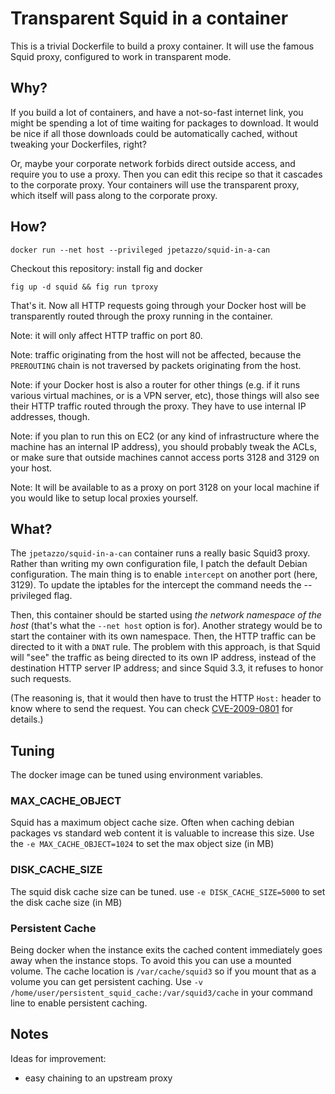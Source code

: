 # Transparent Squid in a container

This is a trivial Dockerfile to build a proxy container.
It will use the famous Squid proxy, configured to work in transparent mode.


## Why?

If you build a lot of containers, and have a not-so-fast internet link,
you might be spending a lot of time waiting for packages to download.
It would be nice if all those downloads could be automatically cached,
without tweaking your Dockerfiles, right?

Or, maybe your corporate network forbids direct outside access, and require
you to use a proxy. Then you can edit this recipe so that it cascades to the
corporate proxy. Your containers will use the transparent proxy, which itself
will pass along to the corporate proxy.


## How?

```
docker run --net host --privileged jpetazzo/squid-in-a-can
```


Checkout this repository: 
install fig and docker

```
fig up -d squid && fig run tproxy
```


That's it. Now all HTTP requests going through your Docker host will be
transparently routed through the proxy running in the container.

Note: it will only affect HTTP traffic on port 80.

Note: traffic originating from the host will not be affected, because
the `PREROUTING` chain is not traversed by packets originating from the
host.

Note: if your Docker host is also a router for other things (e.g. if it
runs various virtual machines, or is a VPN server, etc), those things
will also see their HTTP traffic routed through the proxy. They have to
use internal IP addresses, though.

Note: if you plan to run this on EC2 (or any kind of infrastructure
where the machine has an internal IP address), you should probably
tweak the ACLs, or make sure that outside machines cannot access ports
3128 and 3129 on your host.

Note: It will be available to as a proxy on port 3128 on your local machine
if you would like to setup local proxies yourself.


## What?

The `jpetazzo/squid-in-a-can` container runs a really basic Squid3 proxy.
Rather than writing my own configuration file, I patch the default Debian
configuration. The main thing is to enable `intercept` on another port
(here, 3129). To update the iptables for the intercept the command needs
the --privileged flag.

Then, this container should be started using *the network namespace of the
host* (that's what the `--net host` option is for).
Another strategy would be to start the container with its own namespace.
Then, the HTTP traffic can be directed to it with a `DNAT` rule.
The problem with this approach, is that Squid will "see" the traffic as
being directed to its own IP address, instead of the destination HTTP
server IP address; and since Squid 3.3, it refuses to honor such requests.

(The reasoning is, that it would then have to trust the HTTP `Host:`
header to know where to send the request. You can check [CVE-2009-0801]
for details.)


## Tuning

The docker image can be tuned using environment variables.

### MAX_CACHE_OBJECT

Squid has a maximum object cache size. Often when caching debian packages vs
standard web content it is valuable to increase this size. Use the
`-e MAX_CACHE_OBJECT=1024` to set the max object size (in MB)


### DISK_CACHE_SIZE

The squid disk cache size can be tuned. use
`-e DISK_CACHE_SIZE=5000` to set the disk cache size (in MB)

### Persistent Cache

Being docker when the instance exits the cached content immediately goes away
when the instance stops. To avoid this you can use a mounted volume. The cache
location is `/var/cache/squid3` so if you mount that as a volume you can get
persistent caching. Use `-v /home/user/persistent_squid_cache:/var/squid3/cache`
in your command line to enable persistent caching.

## Notes

Ideas for improvement:

- easy chaining to an upstream proxy


[CVE-2009-0801]: http://cve.mitre.org/cgi-bin/cvename.cgi?name=CVE-2009-0801
